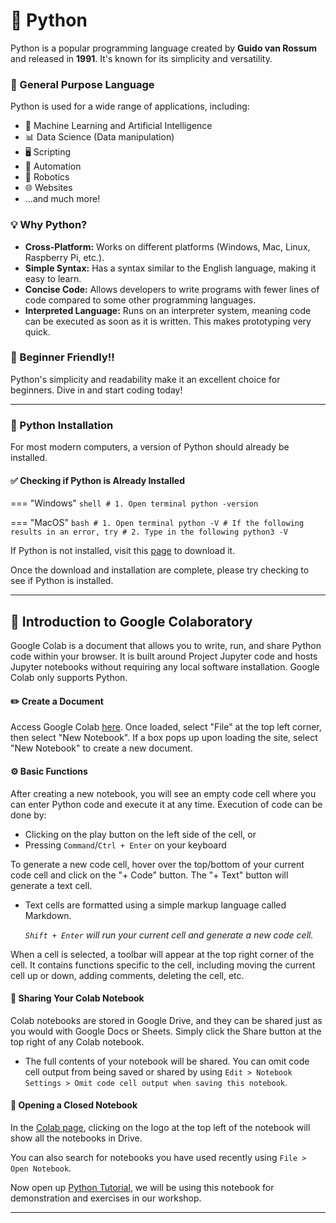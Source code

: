 # 🐍 Python

Python is a popular programming language created by **Guido van Rossum** and released in **1991**. It's known for its simplicity and versatility.

### 🌟 General Purpose Language

Python is used for a wide range of applications, including:

- 🤖 Machine Learning and Artificial Intelligence
- 📊 Data Science (Data manipulation)
- 🖥️ Scripting
- 🔧 Automation
- 🤖 Robotics
- 🌐 Websites
- ...and much more!

### 💡 Why Python?

- **Cross-Platform:** Works on different platforms (Windows, Mac, Linux, Raspberry Pi, etc.).
- **Simple Syntax:** Has a syntax similar to the English language, making it easy to learn.
- **Concise Code:** Allows developers to write programs with fewer lines of code compared to some other programming languages.
- **Interpreted Language:** Runs on an interpreter system, meaning code can be executed as soon as it is written. This makes prototyping very quick.

### 🚀 Beginner Friendly!!

Python's simplicity and readability make it an excellent choice for beginners. Dive in and start coding today!

--- 

### 🐍 Python Installation

For most modern computers, a version of Python should already be installed.

#### ✅ Checking if Python is Already Installed

=== "Windows"
    ```shell
    # 1. Open terminal
    python -version
    ```

=== "MacOS"
    ```bash
    # 1. Open terminal
    python -V # If the following results in an error, try
    # 2. Type in the following
    python3 -V
    ```

If Python is not installed, visit this [page](https://www.python.org/downloads/) to download it.

Once the download and installation are complete, please try checking to see if Python is installed.

---

## 📝 Introduction to Google Colaboratory

Google Colab is a document that allows you to write, run, and share Python code within your browser. It is built around Project Jupyter code and hosts Jupyter notebooks without requiring any local software installation. Google Colab only supports Python.

#### ✏️ Create a Document

Access Google Colab [here](https://colab.research.google.com). Once loaded, select "File" at the top left corner, then select "New Notebook". If a box pops up upon loading the site, select "New Notebook" to create a new document.

#### ⚙️ Basic Functions

After creating a new notebook, you will see an empty code cell where you can enter Python code and execute it at any time. Execution of code can be done by:

- Clicking on the play button on the left side of the cell, or
- Pressing `Command`/`Ctrl + Enter` on your keyboard

To generate a new code cell, hover over the top/bottom of your current code cell and click on the "+ Code" button. The "+ Text" button will generate a text cell.

- Text cells are formatted using a simple markup language called Markdown.

    *`Shift + Enter` will run your current cell and generate a new code cell.*

When a cell is selected, a toolbar will appear at the top right corner of the cell. It contains functions specific to the cell, including moving the current cell up or down, adding comments, deleting the cell, etc.

#### 🔄 Sharing Your Colab Notebook

Colab notebooks are stored in Google Drive, and they can be shared just as you would with Google Docs or Sheets. Simply click the Share button at the top right of any Colab notebook.

- The full contents of your notebook will be shared. You can omit code cell output from being saved or shared by using `Edit > Notebook Settings > Omit code cell output when saving this notebook`.

#### 📂 Opening a Closed Notebook

In the [Colab page](https://colab.research.google.com), clicking on the logo at the top left of the notebook will show all the notebooks in Drive.

You can also search for notebooks you have used recently using `File > Open Notebook`.

Now open up [Python Tutorial](https://colab.research.google.com/drive/1Kr5Tp2PkkmFqe4e7cKB7GZjN4g8r9qHS?usp=sharing), we will be using this notebook for demonstration and exercises in our workshop.

---
